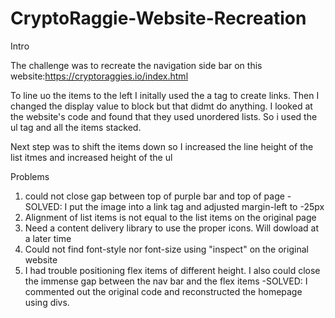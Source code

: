 # CryptoRaggie-Website-Recreation
Intro

The challenge was to recreate the navigation side bar on this website:https://cryptoraggies.io/index.html

To line uo the items to the left I initally used the a tag to create links. Then I changed the display value to block but that didmt do anything. I looked at the website's code and found that they used unordered lists. So i used the ul tag and all the items stacked.

Next step was to shift the items down so I increased the line height of the list itmes and increased height of the ul

Problems
1. could not close gap between top of purple bar and top of page
  -SOLVED: I put the image into a link tag and adjusted margin-left to -25px
2. Alignment of list items is not equal to the list items on the original page
3. Need a content delivery library to use the proper icons. Will dowload at a later time
4. Could not find font-style nor font-size using "inspect" on the original website
5. I had trouble positioning flex items of different height. I also could close the immense gap between the nav bar and the flex items
  -SOLVED: I commented out the original code and reconstructed the homepage using divs. 
